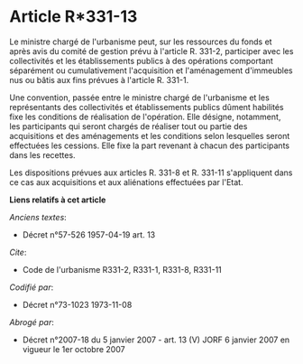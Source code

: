 # Article R*331-13

Le ministre chargé de l'urbanisme peut, sur les ressources du fonds et après avis du comité de gestion prévu à l'article R.
331-2, participer avec les collectivités et les établissements publics à des opérations comportant séparément ou
cumulativement l'acquisition et l'aménagement d'immeubles nus ou bâtis aux fins prévues à l'article R. 331-1.

Une convention, passée entre le ministre chargé de l'urbanisme et les représentants des collectivités et établissements
publics dûment habilités fixe les conditions de réalisation de l'opération. Elle désigne, notamment, les participants qui
seront chargés de réaliser tout ou partie des acquisitions et des aménagements et les conditions selon lesquelles seront
effectuées les cessions. Elle fixe la part revenant à chacun des participants dans les recettes.

Les dispositions prévues aux articles R. 331-8 et R. 331-11 s'appliquent dans ce cas aux acquisitions et aux aliénations
effectuées par l'Etat.

**Liens relatifs à cet article**

_Anciens textes_:

  - Décret n°57-526 1957-04-19 art. 13

_Cite_:

  - Code de l'urbanisme R331-2, R331-1, R331-8, R331-11

_Codifié par_:

  - Décret n°73-1023 1973-11-08

_Abrogé par_:

  - Décret n°2007-18 du 5 janvier 2007 - art. 13 (V) JORF 6 janvier 2007 en vigueur le 1er octobre 2007
